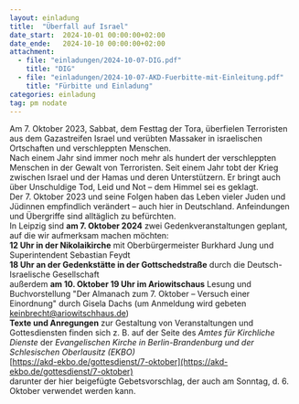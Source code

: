 ```yaml
---
layout: einladung
title:  "Überfall auf Israel"
date_start:  2024-10-01 00:00:00+02:00
date_ende:   2024-10-10 00:00:00+02:00
attachment:
  - file: "einladungen/2024-10-07-DIG.pdf"
    title: "DIG"
  - file: "einladungen/2024-10-07-AKD-Fuerbitte-mit-Einleitung.pdf"
    title: "Fürbitte und Einladung"
categories: einladung
tag: pm nodate
---
```


Am 7. Oktober 2023, Sabbat, dem Festtag der Tora, überfielen Terroristen aus dem Gazastreifen Israel und verübten Massaker in israelischen Ortschaften und verschleppten Menschen.
<br>
Nach einem Jahr sind immer noch mehr als hundert der verschleppten Menschen in der Gewalt von Terroristen.
Seit einem Jahr tobt der Krieg zwischen Israel und der Hamas und deren Unterstützern.
Er bringt auch über Unschuldige Tod, Leid und Not – dem Himmel sei es geklagt.
<br>
Der 7. Oktober 2023 und seine Folgen haben das Leben vieler Juden und Jüdinnen empfindlich verändert – auch hier in Deutschland. Anfeindungen und Übergriffe sind alltäglich zu befürchten.
<br>
In Leipzig sind **am 7. Oktober 2024** zwei Gedenkveranstaltungen geplant, auf die wir aufmerksam machen möchten:
<br>
**12 Uhr in der Nikolaikirche** mit Oberbürgermeister Burkhard Jung und Superintendent Sebastian Feydt
<br>
**18 Uhr an der Gedenkstätte in der Gottschedstraße** durch die Deutsch-Israelische Gesellschaft
<br>
außerdem **am 10. Oktober 19 Uhr im Ariowitschaus** Lesung und Buchvorstellung "Der Almanach zum 7. Oktober – Versuch einer Einordnung" durch Gisela Dachs (um Anmeldung wird gebeten keinbrecht@ariowitschhaus.de)
<br>
**Texte und Anregungen** zur Gestaltung von Veranstaltungen und Gottesdiensten finden sich z. B. auf der Seite des *Amtes für Kirchliche Dienste* der *Evangelischen Kirche in Berlin-Brandenburg und der Schlesischen Oberlausitz (EKBO)*
<br>
[https://akd-ekbo.de/gottesdienst/7-oktober](https://akd-ekbo.de/gottesdienst/7-oktober)
<br>
darunter der hier beigefügte Gebetsvorschlag, der auch am Sonntag, d. 6. Oktober verwendet werden kann.
